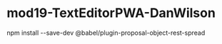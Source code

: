 # mod19-TextEditorPWA-DanWilson

npm install --save-dev @babel/plugin-proposal-object-rest-spread
<!-- needed to run babel now -->